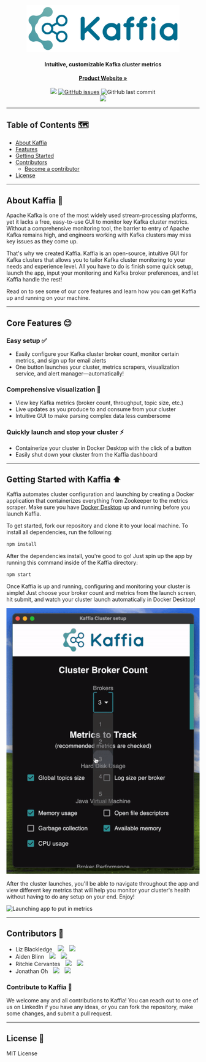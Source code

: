 <p align="center">
  <a href="">
    <img src="./src/assets/github-logo.jpg" alt="Logo" width="400" >
  </a>
  <h4 align="center">Intuitive, customizable Kafka cluster metrics</h4>
  <p align="center">
    <a href=""><strong>Product Website »</strong></a>
    <br></br>
    <a href="https://github.com/oslabs-beta/kaffia"><img src="https://img.shields.io/badge/license-MIT-blue"/></a>
    <a href="https://github.com/oslabs-beta/kaffia/issues"><img alt="GitHub issues" src="https://img.shields.io/github/issues/oslabs-beta/kaffia"></a>
    <img alt="GitHub last commit" src="https://img.shields.io/github/last-commit/oslabs-beta/kaffia">
    <br>
    <a href="https://github.com/oslabs-beta/kaffia/stargazers"><img src="https://img.shields.io/github/stars/oslabs-beta/kaffia?style=social&label=Star&"/></a>
  </p>
</p>

---

## Table of Contents 🗺️

- [About Kaffia](#about)
- [Features](#features)
- [Getting Started](#getting-started)
- [Contributors](#contributors)
  - [Become a contributor](#contribute)
- [License](#license)

---

## <a name="about"></a> About Kaffia 📙

Apache Kafka is one of the most widely used stream-processing platforms, yet it lacks a free, easy-to-use GUI to monitor key Kafka cluster metrics. Without a comprehensive monitoring tool, the barrier to entry of Apache Kafka remains high, and engineers working with Kafka clusters may miss key issues as they come up.

That's why we created Kaffia. Kaffia is an open-source, intuitive GUI for Kafka clusters that allows you to tailor Kafka cluster monitoring to your needs and experience level. All you have to do is finish some quick setup, launch the app, input your monitoring and Kafka broker preferences, and let Kaffia handle the rest!

Read on to see some of our core features and learn how you can get Kaffia up and running on your machine.

---

## <a name="features"></a> Core Features 😊

### Easy setup ✅

- Easily configure your Kafka cluster broker count, monitor certain metrics, and sign up for email alerts
- One button launches your cluster, metrics scrapers, visualization service, and alert manager—automatically!

### Comprehensive visualization 🔎

- View key Kafka metrics (broker count, throughput, topic size, etc.)
- Live updates as you produce to and consume from your cluster
- Intuitive GUI to make parsing complex data less cumbersome

### Quickly launch and stop your cluster ⚡️

- Containerize your cluster in Docker Desktop with the click of a button
- Easily shut down your cluster from the Kaffia dashboard

---

## <a name="getting-started"></a> Getting Started with Kaffia ⬆️

Kaffia automates cluster configuration and launching by creating a Docker application that containerizes everything from Zookeeper to the metrics scraper. Make sure you have [Docker Desktop](https://www.docker.com/products/docker-desktop/) up and running before you launch Kaffia.

To get started, fork our repository and clone it to your local machine. To install all dependencies, run the following:

```sh
npm install
```

After the dependencies install, you're good to go! Just spin up the app by running this command inside of the Kaffia directory:

```sh
npm start
```

Once Kaffia is up and running, configuring and monitoring your cluster is simple! Just choose your broker count and metrics from the launch screen, hit submit, and watch your cluster launch automatically in Docker Desktop!

![Launching app to put in metrics](src/assets/launch-demo.gif)

After the cluster launches, you'll be able to navigate throughout the app and view different key metrics that will help you monitor your cluster's health without having to do any setup on your end. Enjoy!

![Launching app to put in metrics](src/assets/main-demo.gif)

---

## <a name="contributors"></a> Contributors 👋

- Liz Blackledge <a href="https://github.com/Liz5112"><img style="height:17px;margin:0px 10px" src="https://img.shields.io/github/followers/Liz5112?style=social"></a> <a href="https://www.linkedin.com/in/lizblackledge01/"><img style="height:17px" src="https://img.shields.io/badge/LinkedIn-0077B5?style=for-the-badge&logo=linkedin&logoColor=white"></img></a>
- Aiden Blinn <a href="https://github.com/aidenblinn"><img style="height:17px;margin:0px 10px" src="https://img.shields.io/github/followers/aidenblinn?style=social"></a> <a href="https://www.linkedin.com/in/aidenblinn/"><img style="height:17px" src="https://img.shields.io/badge/LinkedIn-0077B5?style=for-the-badge&logo=linkedin&logoColor=white"></img></a>
- Ritchie Cervantes <a href="https://github.com/rcervant"><img style="height:17px;margin:0px 10px" src="https://img.shields.io/github/followers/rcervant?style=social"></a> <a href="https://www.linkedin.com/in/ritchie-cervantes/"><img style="height:17px" src="https://img.shields.io/badge/LinkedIn-0077B5?style=for-the-badge&logo=linkedin&logoColor=white"></img></a>
- Jonathan Oh <a href="https://github.com/jonoh9257"><img style="height:17px;margin:0px 10px" src="https://img.shields.io/github/followers/jonoh9257?style=social"></a> <a href="https://www.linkedin.com/in/jonathan-oh/"><img style="height:17px" src="https://img.shields.io/badge/LinkedIn-0077B5?style=for-the-badge&logo=linkedin&logoColor=white"></img></a>

### <a name="contribute"></a> Contribute to Kaffia 💪

We welcome any and all contributions to Kaffia! You can reach out to one of us on LinkedIn if you have any ideas, or you can fork the repository, make some changes, and submit a pull request.

---

## <a name="license"></a> License 🧐

MIT License
